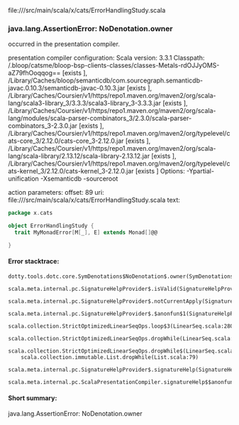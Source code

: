 file://<WORKSPACE>/src/main/scala/x/cats/ErrorHandlingStudy.scala
### java.lang.AssertionError: NoDenotation.owner

occurred in the presentation compiler.

presentation compiler configuration:
Scala version: 3.3.1
Classpath:
<WORKSPACE>/.bloop/catsme/bloop-bsp-clients-classes/classes-Metals-rdOJJyOMS-aZ79fhOoqqog== [exists ], <HOME>/Library/Caches/bloop/semanticdb/com.sourcegraph.semanticdb-javac.0.10.3/semanticdb-javac-0.10.3.jar [exists ], <HOME>/Library/Caches/Coursier/v1/https/repo1.maven.org/maven2/org/scala-lang/scala3-library_3/3.3.3/scala3-library_3-3.3.3.jar [exists ], <HOME>/Library/Caches/Coursier/v1/https/repo1.maven.org/maven2/org/scala-lang/modules/scala-parser-combinators_3/2.3.0/scala-parser-combinators_3-2.3.0.jar [exists ], <HOME>/Library/Caches/Coursier/v1/https/repo1.maven.org/maven2/org/typelevel/cats-core_3/2.12.0/cats-core_3-2.12.0.jar [exists ], <HOME>/Library/Caches/Coursier/v1/https/repo1.maven.org/maven2/org/scala-lang/scala-library/2.13.12/scala-library-2.13.12.jar [exists ], <HOME>/Library/Caches/Coursier/v1/https/repo1.maven.org/maven2/org/typelevel/cats-kernel_3/2.12.0/cats-kernel_3-2.12.0.jar [exists ]
Options:
-Ypartial-unification -Xsemanticdb -sourceroot <WORKSPACE>


action parameters:
offset: 89
uri: file://<WORKSPACE>/src/main/scala/x/cats/ErrorHandlingStudy.scala
text:
```scala
package x.cats

object ErrorHandlingStudy {
  trait MyMonadError[M[_], E] extends Monad[]@@

}

```



#### Error stacktrace:

```
dotty.tools.dotc.core.SymDenotations$NoDenotation$.owner(SymDenotations.scala:2582)
	scala.meta.internal.pc.SignatureHelpProvider$.isValid(SignatureHelpProvider.scala:83)
	scala.meta.internal.pc.SignatureHelpProvider$.notCurrentApply(SignatureHelpProvider.scala:94)
	scala.meta.internal.pc.SignatureHelpProvider$.$anonfun$1(SignatureHelpProvider.scala:48)
	scala.collection.StrictOptimizedLinearSeqOps.loop$3(LinearSeq.scala:280)
	scala.collection.StrictOptimizedLinearSeqOps.dropWhile(LinearSeq.scala:282)
	scala.collection.StrictOptimizedLinearSeqOps.dropWhile$(LinearSeq.scala:278)
	scala.collection.immutable.List.dropWhile(List.scala:79)
	scala.meta.internal.pc.SignatureHelpProvider$.signatureHelp(SignatureHelpProvider.scala:48)
	scala.meta.internal.pc.ScalaPresentationCompiler.signatureHelp$$anonfun$1(ScalaPresentationCompiler.scala:436)
```
#### Short summary: 

java.lang.AssertionError: NoDenotation.owner